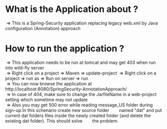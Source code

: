 # What is the Application about ? </br>
&nbsp;=> This is a Spring-Security application replacing legacy web.xml by Java configuration (Annotation) approach </br>

# How to run the application ? </br>
&nbsp;=> This application needs to be run at tomcat and may get 403 when run into wild-fly server </br>
&nbsp;=> Right click on a project => Maven => update-project
&nbsp;=> Right click on a project => run as => Run on server => run </br>
&nbsp;=> You can now browse the application at http://localhost:8080/SpringSecurity-AnnotationApproach/ </br>
&nbsp;=> In case of 404, make sure to change the JarfileName in a web-project setting which sometime may not update</br>
&nbsp;=> Also you may get 500 error while reading message_US folder during sign-up.In this schenario create new source folder
&nbsp;&nbsp;&nbsp;&nbsp;&nbsp;&nbsp;&nbsp;named "dat" and put current dat folders files inside the newly created folder (and delete the existing dat folder). This should solve 
&nbsp;&nbsp;&nbsp;&nbsp;&nbsp;&nbsp;&nbsp;the problem.
